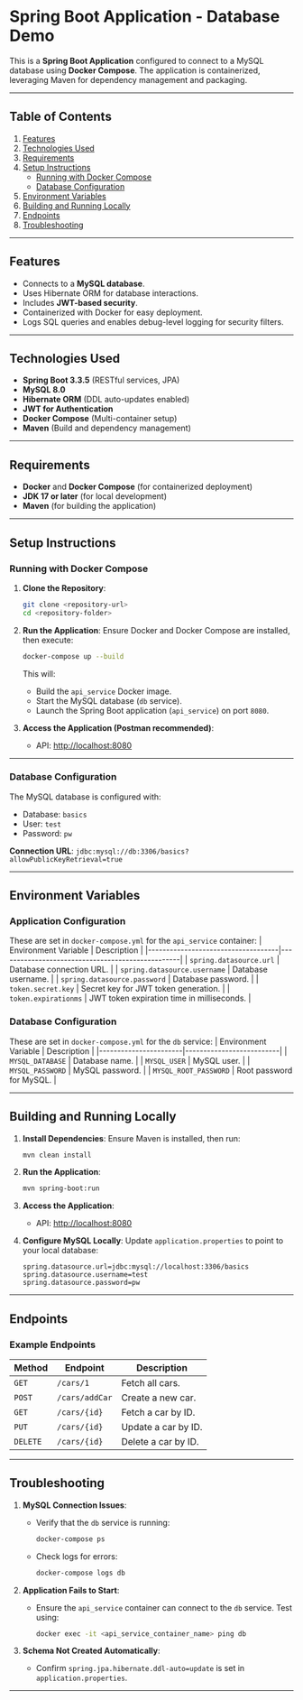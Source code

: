 # Spring Boot Application - Database Demo

This is a **Spring Boot Application** configured to connect to a MySQL database using **Docker Compose**. The application is containerized, leveraging Maven for dependency management and packaging.

---

## Table of Contents
1. [Features](#features)
2. [Technologies Used](#technologies-used)
3. [Requirements](#requirements)
4. [Setup Instructions](#setup-instructions)
    - [Running with Docker Compose](#running-with-docker-compose)
    - [Database Configuration](#database-configuration)
5. [Environment Variables](#environment-variables)
6. [Building and Running Locally](#building-and-running-locally)
7. [Endpoints](#endpoints)
8. [Troubleshooting](#troubleshooting)

---

## Features
- Connects to a **MySQL database**.
- Uses Hibernate ORM for database interactions.
- Includes **JWT-based security**.
- Containerized with Docker for easy deployment.
- Logs SQL queries and enables debug-level logging for security filters.

---

## Technologies Used
- **Spring Boot 3.3.5** (RESTful services, JPA)
- **MySQL 8.0**
- **Hibernate ORM** (DDL auto-updates enabled)
- **JWT for Authentication**
- **Docker Compose** (Multi-container setup)
- **Maven** (Build and dependency management)

---

## Requirements
- **Docker** and **Docker Compose** (for containerized deployment)
- **JDK 17 or later** (for local development)
- **Maven** (for building the application)

---

## Setup Instructions

### Running with Docker Compose
1. **Clone the Repository**:
   ```bash
   git clone <repository-url>
   cd <repository-folder>
   ```

2. **Run the Application**:
   Ensure Docker and Docker Compose are installed, then execute:
   ```bash
   docker-compose up --build
   ```
   This will:
    - Build the `api_service` Docker image.
    - Start the MySQL database (`db` service).
    - Launch the Spring Boot application (`api_service`) on port `8080`.

3. **Access the Application (Postman recommended)**:
    - API: [http://localhost:8080](http://localhost:8080)

---

### Database Configuration
The MySQL database is configured with:
- Database: `basics`
- User: `test`
- Password: `pw`

**Connection URL**: `jdbc:mysql://db:3306/basics?allowPublicKeyRetrieval=true`

---

## Environment Variables

### Application Configuration
These are set in `docker-compose.yml` for the `api_service` container:
| Environment Variable               | Description                                      |
|------------------------------------|--------------------------------------------------|
| `spring.datasource.url`            | Database connection URL.                        |
| `spring.datasource.username`       | Database username.                              |
| `spring.datasource.password`       | Database password.                              |
| `token.secret.key`                 | Secret key for JWT token generation.            |
| `token.expirationms`               | JWT token expiration time in milliseconds.      |

### Database Configuration
These are set in `docker-compose.yml` for the `db` service:
| Environment Variable  | Description              |
|-----------------------|--------------------------|
| `MYSQL_DATABASE`      | Database name.           |
| `MYSQL_USER`          | MySQL user.              |
| `MYSQL_PASSWORD`      | MySQL password.          |
| `MYSQL_ROOT_PASSWORD` | Root password for MySQL. |

---

## Building and Running Locally
1. **Install Dependencies**:
   Ensure Maven is installed, then run:
   ```bash
   mvn clean install
   ```

2. **Run the Application**:
   ```bash
   mvn spring-boot:run
   ```

3. **Access the Application**:
    - API: [http://localhost:8080](http://localhost:8080)

4. **Configure MySQL Locally**:
   Update `application.properties` to point to your local database:
   ```properties
   spring.datasource.url=jdbc:mysql://localhost:3306/basics
   spring.datasource.username=test
   spring.datasource.password=pw
   ```

---

## Endpoints

### Example Endpoints
| Method | Endpoint     | Description         |
|--------|--------------|---------------------|
| `GET`  | `/cars/1`    | Fetch all cars.     |
| `POST` | `/cars/addCar` | Create a new car.   |
| `GET`  | `/cars/{id}` | Fetch a car by ID.  |
| `PUT`  | `/cars/{id}` | Update a car by ID. |
| `DELETE` | `/cars/{id}` | Delete a car by ID. |

---

## Troubleshooting

1. **MySQL Connection Issues**:
    - Verify that the `db` service is running:
      ```bash
      docker-compose ps
      ```
    - Check logs for errors:
      ```bash
      docker-compose logs db
      ```

2. **Application Fails to Start**:
    - Ensure the `api_service` container can connect to the `db` service. Test using:
      ```bash
      docker exec -it <api_service_container_name> ping db
      ```

3. **Schema Not Created Automatically**:
    - Confirm `spring.jpa.hibernate.ddl-auto=update` is set in `application.properties`.

---

